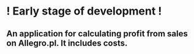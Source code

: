 # ! Early stage of development !

## An application for calculating profit from sales on Allegro.pl. It includes costs. 